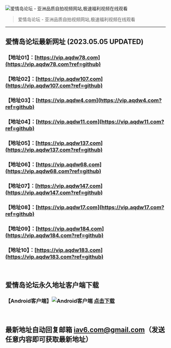 ![爱情岛论坛 - 亚洲品质自拍视频网站,极速福利视频在线观看](http://ww1.sinaimg.cn/large/007drMcOgy1g5i6x3ua0xj30eg0393yo.jpg)
> 爱情岛论坛 - 亚洲品质自拍视频网站,极速福利视频在线观看

---

## 爱情岛论坛最新网址 (2023.05.05 UPDATED)
### 【地址01】：[https://vip.aqdw78.com](https://vip.aqdw78.com?ref=github)
### 【地址02】：[https://vip.aqdw107.com](https://vip.aqdw107.com?ref=github)
### 【地址03】：[https://vip.aqdw4.com](https://vip.aqdw4.com?ref=github)
### 【地址04】：[https://vip.aqdw11.com](https://vip.aqdw11.com?ref=github)
### 【地址05】：[https://vip.aqdw137.com](https://vip.aqdw137.com?ref=github)
### 【地址06】：[https://vip.aqdw68.com](https://vip.aqdw68.com?ref=github)
### 【地址07】：[https://vip.aqdw147.com](https://vip.aqdw147.com?ref=github)
### 【地址08】：[https://vip.aqdw17.com](https://vip.aqdw17.com?ref=github)
### 【地址09】：[https://vip.aqdw184.com](https://vip.aqdw184.com?ref=github)
### 【地址10】：[https://vip.aqdw183.com](https://vip.aqdw183.com?ref=github)
<br>

## 爱情岛论坛永久地址客户端下载
### 【Android客户端】![Android客户端](https://ww1.sinaimg.cn/large/007drMcOgy1fzljgv278jj300f00ia9t.jpg) [点击下载](https://app.aqdlt.app/v1/aqdlt_android_0828.apk)

<br>

## 最新地址自动回复邮箱 [iav6.com@gmail.com](mailto:iav6.com@gmail.com)（发送任意内容即可获取最新地址）
